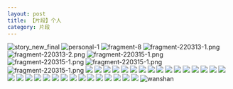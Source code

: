 ```yaml
---
layout: post
title: 【片段】个人
category: 片段
---
```

![story_new_final](http://rbwl8nwm4.hd-bkt.clouddn.com/img/story_new_final_0322.png)
![personal-1](http://rbwl8nwm4.hd-bkt.clouddn.com/img/personal-1.png)
![fragment-8](http://rbwl8nwm4.hd-bkt.clouddn.com/img/fragment-8.jpg)
![fragment-220313-1.png](http://rbwl8nwm4.hd-bkt.clouddn.com/img/fragment-220313-1.png)
![fragment-220313-2.png](http://rbwl8nwm4.hd-bkt.clouddn.com/img/fragment-220313-2.png)
![fragment-220315-1.png](http://rbwl8nwm4.hd-bkt.clouddn.com/img/fragment-220315-1.png)
![fragment-220315-1.png](http://rbwl8nwm4.hd-bkt.clouddn.com/img/fragment-220321-1.png)
![fragment-220315-1.png](http://rbwl8nwm4.hd-bkt.clouddn.com/img/fragment-220321-2.png)
![fragment-220315-1.png](http://rbwl8nwm4.hd-bkt.clouddn.com/img/fragment-220321-3.png)
![](http://rbwl8nwm4.hd-bkt.clouddn.com/img/fragment-220322-1.png)
![](http://rbwl8nwm4.hd-bkt.clouddn.com/img/fragment-220322-2.png)
![](http://rbwl8nwm4.hd-bkt.clouddn.com/img/fragment-220322-3.png)
![](http://rbwl8nwm4.hd-bkt.clouddn.com/img/fragment-220322-4.png)
![](http://rbwl8nwm4.hd-bkt.clouddn.com/img/fragment-220322-5.png)
![](http://rbwl8nwm4.hd-bkt.clouddn.com/img/fragment-220324-1.png)
![](http://rbwl8nwm4.hd-bkt.clouddn.com/img/pel-220324-2.png)
![](http://rbwl8nwm4.hd-bkt.clouddn.com/img/pel-220326-9.png)
![](http://rbwl8nwm4.hd-bkt.clouddn.com/img/fragment-220327-1.png)
![](http://rbwl8nwm4.hd-bkt.clouddn.com/img/fragment-220329-1.png)
![](http://rbwl8nwm4.hd-bkt.clouddn.com/img/fragment-220329-2.png)
![](http://rbwl8nwm4.hd-bkt.clouddn.com/img/fragment-220329-3.png)
![](http://rbwl8nwm4.hd-bkt.clouddn.com/img/fragment-220402-1.png)
![](http://rbwl8nwm4.hd-bkt.clouddn.com/img/fragment-220402-2.png)
![](http://rbwl8nwm4.hd-bkt.clouddn.com/img/fragment-220403-1.png)
![](http://rbwl8nwm4.hd-bkt.clouddn.com/img/fragment-220403-2.png)
![](http://rbwl8nwm4.hd-bkt.clouddn.com/img/fragment-220412-1.png)
![](http://rbwl8nwm4.hd-bkt.clouddn.com/img/fragment-220412-2.png)
![](http://rbwl8nwm4.hd-bkt.clouddn.com/img/fragment-220412-3.png)
![](http://rbwl8nwm4.hd-bkt.clouddn.com/img/fragment-220412-4.png)
![](http://rbwl8nwm4.hd-bkt.clouddn.com/img/fragment-220412-5.png)
![](http://rbwl8nwm4.hd-bkt.clouddn.com/img/win11-active-1.png)
![](http://rbwl8nwm4.hd-bkt.clouddn.com/img/win11-active-2.png)
![](http://rbwl8nwm4.hd-bkt.clouddn.com/img/pel-220324-1.png)
![](http://rbwl8nwm4.hd-bkt.clouddn.com/img/pel-220324-3.png)
![](http://rbwl8nwm4.hd-bkt.clouddn.com/img/pel-220415-16.jpg)
![](http://rbwl8nwm4.hd-bkt.clouddn.com/img/fragment-220417-1.png)
![](http://ran7ztk3m.hd-bkt.clouddn.com/img/fragment-220421-1.png)
![](http://ran7ztk3m.hd-bkt.clouddn.com/img/fragment-220421-2.png)
![](http://ran7ztk3m.hd-bkt.clouddn.com/img/fragment-220422-1.png)
![](http://ran7ztk3m.hd-bkt.clouddn.com/img/fragment-220506-1.jpeg)
![wanshan](http://rbwl8nwm4.hd-bkt.clouddn.com/img/wanshan.png)



  



